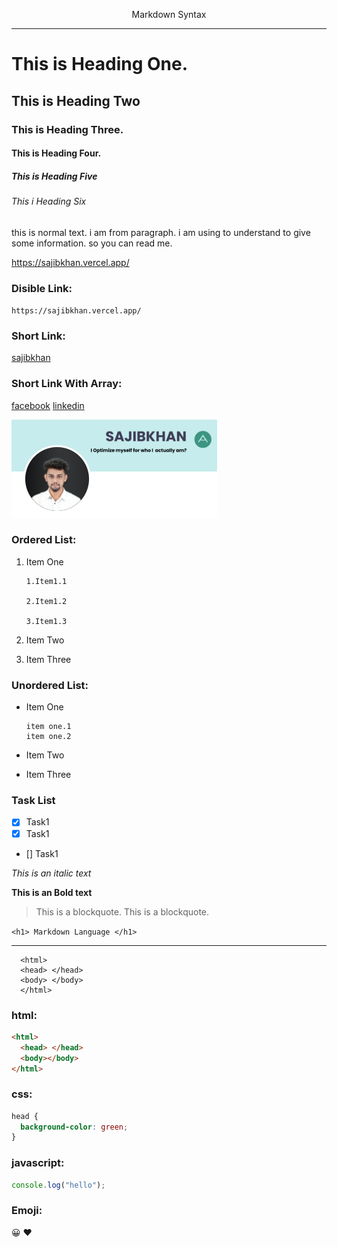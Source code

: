 
<!-- Remember README file can understand HTML Tag -->

<p align='center'>Markdown Syntax</p>

---

<!-- Heading Syntax Start -->
# This is Heading One.
## This is Heading Two
### This is Heading Three.
#### This is Heading Four.
##### This is Heading Five
###### This i Heading Six
<!-- Heading Syntax Start -->


<!-- Paragraph Syntax Start -->
this is normal text. i am from paragraph. i am using to understand to give some information. so you can read me.
<!-- Paragraph Syntax End -->


<!-- Link Syntax Start -->
https://sajibkhan.vercel.app/

### Disible Link:

`https://sajibkhan.vercel.app/`

### Short Link:

[sajibkhan](https://sajibkhan.vercel.app/)

### Short Link With Array:

[facebook][facebook]
[linkedin][linkedin]

[facebook]: https://www.facebook.com/
[linkedin]: https://www.linkedin.com/feed/
<!-- Link Syntax End -->



<!-- Image Syntax Start -->
![profile](./images/profile.jpg)
<!-- Image Syntax End -->



<!-- List Syntax Start -->
### Ordered List:
1. Item One

       1.Item1.1

       2.Item1.2

       3.Item1.3
2. Item Two
3. Item Three

### Unordered List:

- Item One

      item one.1
      item one.2
    
- Item Two
- Item Three

### Task List

- [x] Task1
- [x] Task1
- [] Task1

<!-- List Syntax End -->



<!-- Italic Syntax Start -->
_This is an italic text_
<!-- Italic Syntax End -->


<!-- Bold Syntax Start -->
**This is an Bold text**
<!-- Bold Syntax End -->


<!-- space Syntax Start -->
<!-- double enter -->
<!-- space Syntax End -->



<!-- Blockquotes Syntax Start -->
> This is a blockquote.
> This is a blockquote.
<!-- Blockquotes Syntax End -->



<!--  Code Syntax Start -->
`<h1> Markdown Language </h1>`
<!--  Code Syntax End -->


<!--  Horizontal rule Syntax Start -->
---
<!--  Horizontal rule Syntax End -->



<!--  Code Block Syntax Start -->
```
  <html>
  <head> </head>
  <body> </body>
  </html>
```
### html:
```html
<html>
  <head> </head>
  <body></body>
</html>
```
### css:
```css
head {
  background-color: green;
}
```
### javascript:
```javascript
console.log("hello");
```
<!--  Code Block Syntax End -->


<!--  Emoji Syntax Start -->
### Emoji:
😀 ❤️
<!--  Emoji Syntax End -->


